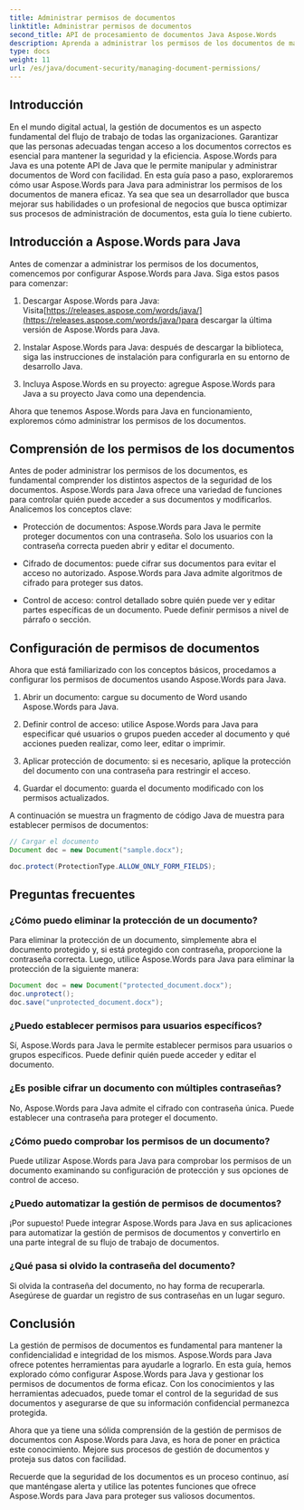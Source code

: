 ```yaml
---
title: Administrar permisos de documentos
linktitle: Administrar permisos de documentos
second_title: API de procesamiento de documentos Java Aspose.Words
description: Aprenda a administrar los permisos de los documentos de manera eficaz con Aspose.Words para Java. Esta guía completa ofrece instrucciones paso a paso y ejemplos de código fuente.
type: docs
weight: 11
url: /es/java/document-security/managing-document-permissions/
---
```


## Introducción

En el mundo digital actual, la gestión de documentos es un aspecto fundamental del flujo de trabajo de todas las organizaciones. Garantizar que las personas adecuadas tengan acceso a los documentos correctos es esencial para mantener la seguridad y la eficiencia. Aspose.Words para Java es una potente API de Java que le permite manipular y administrar documentos de Word con facilidad. En esta guía paso a paso, exploraremos cómo usar Aspose.Words para Java para administrar los permisos de los documentos de manera eficaz. Ya sea que sea un desarrollador que busca mejorar sus habilidades o un profesional de negocios que busca optimizar sus procesos de administración de documentos, esta guía lo tiene cubierto.

## Introducción a Aspose.Words para Java

Antes de comenzar a administrar los permisos de los documentos, comencemos por configurar Aspose.Words para Java. Siga estos pasos para comenzar:

1.  Descargar Aspose.Words para Java: Visita[https://releases.aspose.com/words/java/](https://releases.aspose.com/words/java/)para descargar la última versión de Aspose.Words para Java.

2. Instalar Aspose.Words para Java: después de descargar la biblioteca, siga las instrucciones de instalación para configurarla en su entorno de desarrollo Java.

3. Incluya Aspose.Words en su proyecto: agregue Aspose.Words para Java a su proyecto Java como una dependencia.

Ahora que tenemos Aspose.Words para Java en funcionamiento, exploremos cómo administrar los permisos de los documentos.

## Comprensión de los permisos de los documentos

Antes de poder administrar los permisos de los documentos, es fundamental comprender los distintos aspectos de la seguridad de los documentos. Aspose.Words para Java ofrece una variedad de funciones para controlar quién puede acceder a sus documentos y modificarlos. Analicemos los conceptos clave:

- Protección de documentos: Aspose.Words para Java le permite proteger documentos con una contraseña. Solo los usuarios con la contraseña correcta pueden abrir y editar el documento.

- Cifrado de documentos: puede cifrar sus documentos para evitar el acceso no autorizado. Aspose.Words para Java admite algoritmos de cifrado para proteger sus datos.

- Control de acceso: control detallado sobre quién puede ver y editar partes específicas de un documento. Puede definir permisos a nivel de párrafo o sección.

## Configuración de permisos de documentos

Ahora que está familiarizado con los conceptos básicos, procedamos a configurar los permisos de documentos usando Aspose.Words para Java.

1. Abrir un documento: cargue su documento de Word usando Aspose.Words para Java.

2. Definir control de acceso: utilice Aspose.Words para Java para especificar qué usuarios o grupos pueden acceder al documento y qué acciones pueden realizar, como leer, editar o imprimir.

3. Aplicar protección de documento: si es necesario, aplique la protección del documento con una contraseña para restringir el acceso.

4. Guardar el documento: guarda el documento modificado con los permisos actualizados.

A continuación se muestra un fragmento de código Java de muestra para establecer permisos de documentos:

```java
// Cargar el documento
Document doc = new Document("sample.docx");

doc.protect(ProtectionType.ALLOW_ONLY_FORM_FIELDS);
```

## Preguntas frecuentes

### ¿Cómo puedo eliminar la protección de un documento?

Para eliminar la protección de un documento, simplemente abra el documento protegido y, si está protegido con contraseña, proporcione la contraseña correcta. Luego, utilice Aspose.Words para Java para eliminar la protección de la siguiente manera:

```java
Document doc = new Document("protected_document.docx");
doc.unprotect();
doc.save("unprotected_document.docx");
```

### ¿Puedo establecer permisos para usuarios específicos?

Sí, Aspose.Words para Java le permite establecer permisos para usuarios o grupos específicos. Puede definir quién puede acceder y editar el documento.

### ¿Es posible cifrar un documento con múltiples contraseñas?

No, Aspose.Words para Java admite el cifrado con contraseña única. Puede establecer una contraseña para proteger el documento.

### ¿Cómo puedo comprobar los permisos de un documento?

Puede utilizar Aspose.Words para Java para comprobar los permisos de un documento examinando su configuración de protección y sus opciones de control de acceso.

### ¿Puedo automatizar la gestión de permisos de documentos?

¡Por supuesto! Puede integrar Aspose.Words para Java en sus aplicaciones para automatizar la gestión de permisos de documentos y convertirlo en una parte integral de su flujo de trabajo de documentos.

### ¿Qué pasa si olvido la contraseña del documento?

Si olvida la contraseña del documento, no hay forma de recuperarla. Asegúrese de guardar un registro de sus contraseñas en un lugar seguro.

## Conclusión

La gestión de permisos de documentos es fundamental para mantener la confidencialidad e integridad de los mismos. Aspose.Words para Java ofrece potentes herramientas para ayudarle a lograrlo. En esta guía, hemos explorado cómo configurar Aspose.Words para Java y gestionar los permisos de documentos de forma eficaz. Con los conocimientos y las herramientas adecuados, puede tomar el control de la seguridad de sus documentos y asegurarse de que su información confidencial permanezca protegida.

Ahora que ya tiene una sólida comprensión de la gestión de permisos de documentos con Aspose.Words para Java, es hora de poner en práctica este conocimiento. Mejore sus procesos de gestión de documentos y proteja sus datos con facilidad.

Recuerde que la seguridad de los documentos es un proceso continuo, así que manténgase alerta y utilice las potentes funciones que ofrece Aspose.Words para Java para proteger sus valiosos documentos.